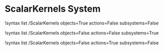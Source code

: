 <!-- MOOSE Documentation Stub: Remove this when content is added. -->

# ScalarKernels System

!syntax list /ScalarKernels objects=True actions=False subsystems=False

!syntax list /ScalarKernels objects=False actions=False subsystems=True

!syntax list /ScalarKernels objects=False actions=True subsystems=False

